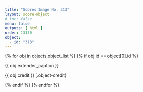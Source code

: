 ```yaml
---
title: "Scores Image No. 313"
layout: score-object
# toc: false
menu: false
outputs: [ html ]
order: 13130
object:
  - id: "313"
---
```


{% for obj in objects.object_list %}
{% if obj.id == object[0].id %}

{{ obj.extended_caption }}

{{ obj.credit }} {.object-credit}

{% endif %}
{% endfor %}
